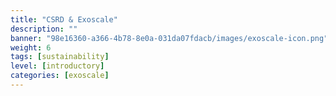```yaml
---
title: "CSRD & Exoscale"
description: ""
banner: "98e16360-a366-4b78-8e0a-031da07fdacb/images/exoscale-icon.png"
weight: 6
tags: [sustainability]
level: [introductory]
categories: [exoscale]
---
```


